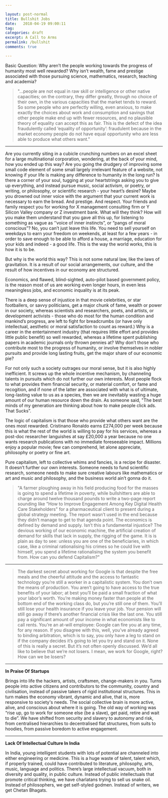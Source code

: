 ```yaml
---

layout: post-normal
title: Bullshit Jobs
date:   2018-04-19 09:00:11
tag: 
categories: draft
excerpt: A Call to Arms
permalink: /bullshit
comments: true

---
```


Basic Question: Why aren’t the people working towards the progress of humanity most well rewarded? Why isn’t wealth, fame and prestige associated with those pursuing science, mathematics, research, teaching and academia?  

> "...people are not equal in raw skill or intelligence or other native capacities; on the contrary, they differ greatly, through no choice of their own, in the various capacities that the market tends to reward. So some people who are perfectly willing, even anxious, to make exactly the choices about work and consumption and savings that other people make end up with fewer resources, and no plausible theory of equality can accept this as fair. This is the defect of the idea fraudulently called ‘equality of opportunity’: fraudulent because in the market economy people do not have equal opportunity who are less able to produce what others want."


----


Are you currently siting in a cubicle crunching numbers on an excel sheet for a large multinational corporation, wondering, at the back of your mind,  how you ended up this way? Are you going the drudgery of improving some small code element of some small largely irrelevant feature of a website, not knowing if your life is making any difference to humanity in the long run? Is there a corner of your soul, tugging at your heartstrings asking you to give up everything, and instead pursue music, social activism, or poetry, or writing, or philosophy, or scientific research - your heart’s desire? Maybe you drowned out inner voice with the argument that your current work is necessary to earn the bread. And prestige. And respect. Your friends and family respect you for working for X management consulting firm or Y Silicon Valley company or Z investment bank. What will they think? How will you make them understand that you gave all this up, for listening to something as vague as ‘’voice of inner instincts”, or “pangs of moral conscious”?  No, you can’t just leave this life. You need to sell yourself on weekdays to earn your freedom on weekends, at least for a few years - in order to save enough to be able to afford a house, a marriage, education for your kids and indeed - a good life. This is the way the world works, this is how it is to be. 

But why is the world this way? This is not some natural law, like the laws of gravitation. It is a result of our social arrangements, our culture, and the result of how incentives in our economy are structured.

Economics, and flawed, blind-sighted, auto-pilot based government policy, is the reason most of us are working even longer hours, in even less meaningless jobs, and economic inquality is at its peak. 

There is a deep sense of injustice in that movie celebrities, or star footballers, or savvy politicians, get a major chunk of fame, wealth or power in our society, whereas scientists and researchers, poets, and artists, or development activists - those who do most for the human condition and mankind’s progress, are left to fight for breadcrumbs (or have only intellectual, aesthetic or moral satisfaction to count as reward.) Why is a career in the entertainment industry (that requires little effort and provides little public benefit) so well rewarded,  whereas a lifetime spent publishing papers in academic journals only thrown pennies at?  Why don’t those who contribute most to the progress of humanity, or involve themselves in nobler pursuits and provide long lasting fruits, get the major share of our economic pie?

For not only such a society outrages our moral sense, but it is also highly inefficient. It screws up the whole incentive mechanism, by channeling talents in pursuits which do not further our own interests. Most people flock to what provides them  financial security, or material comfort, or fame and recogition, and if none of the latter are associated with what is of ultimate, long-lasting value to us as a species, then we are inevitably wasting a huge amount of our human resource down the drain.  As someone said, "The best minds of my generation are thinking about how to make people click ads. That Sucks”.


The logic of capitalism is that those who provide what others want are the ones most rewarded. Cristinano Ronaldo earns  £274,000 per week because this is what the rest of the world is willing to pay for his services, whereas a post-doc researcher languishes at say £20,000 a year because no one wants research publications with no immediate foreseeable impact. Millions enjoy a popular movie; few can comprehend, let alone appreciate, philosophy or poetry or fine art. 

Pure capitalism, left to collective whims and fancies, is a recipe for disaster. It doesn’t further our own interests. Someone needs to fund scientific research, someone needs to make sure creative labours like mathematics or art and music and philosophy, and the business world ain’t gonna do it.


> "A farmer ploughing away in his field producing food for the masses is going to spend a lifetime in poverty, while bullshitters are able to charge around twelve thousand pounds to write a two-page report sounding like "How to Improve Engagement Among Key Digital Health Care Stakeholders" for a pharmaceutical client to present during a global strategy meeting. The report wasn’t used in the end because they didn’t manage to get to that agenda point. The economics is defined by demand and supply. Isn’t this a fundamental injustice? The devious working of our economic machine, the artificial creation of demand for skills that lack in supply, the rigging of the game. It is is plain as day to see: unless you are one of the beneficiaries, in which case, like a criminal rationalising his crimes so he could live with himself, you spend a lifetime rationalising the system you benefit from. How can you defend Capitalism?"

-----


> The darkest secret about working for Google is that despite the free meals and the cheerful attitude and the access to fantastic technology you’re still a worker in a capitalistic system. You don’t own the means of production. You aren’t going to have access to the true benefits of your labor; at best you’ll be paid a small fraction of what your labor’s worth. You’re making money faster than people at the bottom end of the working class do, but you’re still one of them. You’ll still lose your health insurance if you leave your job. Your pension will still go away if there’s another financial crisis like the last one. You still pay a significant amount of your income in what economists like to call rents. You’re an at-will employee: Google can fire you at any time, for any reason. If you disagree with this, well, you’ve already agreed to binding arbitration, which is to say, you only have a leg to stand on if the company decides it’s going to let you try and stand on it.
None of this is really a secret. But it’s not often openly discussed. We’d all like to believe that we’re not losers. I mean, we work for Google, right? How can we be losers? 


----


**In Praise Of Startups**

Brings into life the hackers, artists, craftsmen, change-makers in you. Turns people into active citizens and contributors to the community, country and civilisation, instead of passive takers of rigid institutional structures. 
This in turn makes the economy vibrant, dynamic and alive, that is, more responsive to society's needs.  The social collective brain is more active, alive, and conscious about where it is going. The old way of working was “rise up, go to work for someone else (be a slave), get paid, retire and wait to die”. We have shifted from security and slavery to autonomy and risk, from centralised hierarchies to decentralised flat structures, from suits to hoodies, from passive boredom to active engagement.


-----

**Lack Of Intellectual Culture In India**

In India, young intelligent students with lots of potential are channeled into either engineering or medicine. This is a huge waste of talent, talent which, if properly trained, could have contributed to literature, philosophy, arts, music, language and politics. There’s large intellectual vacuum, both in diversity and quality, in public culture.   Instead of public intellectuals that promote critical thinking, we have charlatans trying to sell us snake oil.  Instead of philosophers, we get self-styled godmen.  Instead of writers, we get Chetan Bhagats. 




 

